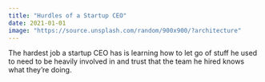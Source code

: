 ```yaml
---
title: "Hurdles of a Startup CEO"
date: 2021-01-01
image: "https://source.unsplash.com/random/900x900/?architecture"
---
```


The hardest job a startup CEO has is learning how to let go of stuff he used to need to be heavily involved in and trust that the team he hired knows what they’re doing.

